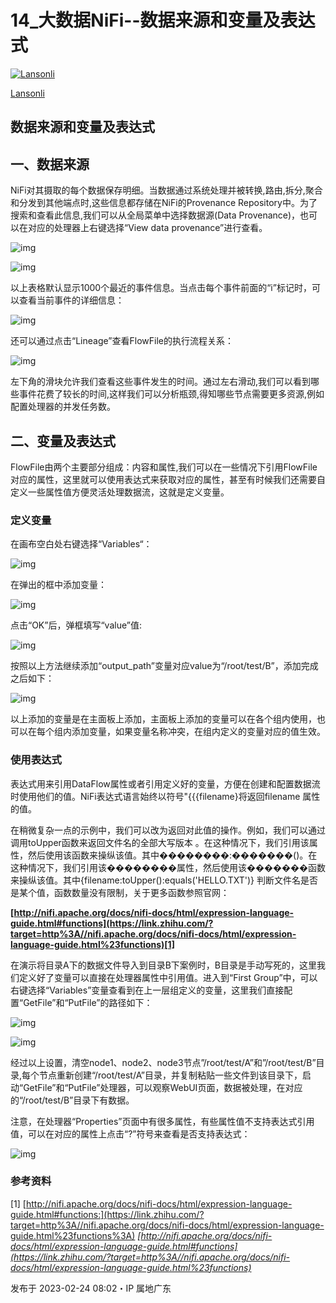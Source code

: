# 14_大数据NiFi--数据来源和变量及表达式

[![Lansonli](https://picx.zhimg.com/v2-a21621b28f2fb5ef77d23387fdced39e_l.jpg?source=172ae18b)](https://www.zhihu.com/people/lanson-92-34)

[Lansonli](https://www.zhihu.com/people/lanson-92-34)



## **数据来源和变量及表达式**

## **一、数据来源**

NiFi对其摄取的每个数据保存明细。当数据通过系统处理并被转换,路由,拆分,聚合和分发到其他端点时,这些信息都存储在NiFi的Provenance Repository中。为了搜索和查看此信息,我们可以从全局菜单中选择数据源(Data Provenance)，也可以在对应的处理器上右键选择“View data provenance”进行查看。

![img](https://pic3.zhimg.com/80/v2-fb47781eea93a207aad5120e096816d2_1440w.webp)

![img](https://pic1.zhimg.com/80/v2-1258b6cba0043e0162b7918dac2e7e98_1440w.webp)

以上表格默认显示1000个最近的事件信息。当点击每个事件前面的“i”标记时，可以查看当前事件的详细信息：

![img](https://pic2.zhimg.com/80/v2-07a5ef78e7f8ec6ac30b809780718d7d_1440w.webp)

还可以通过点击“Lineage”查看FlowFile的执行流程关系：

![img](https://pic1.zhimg.com/80/v2-165edae6b7ef4f448e20cdade1270080_1440w.webp)

左下角的滑块允许我们查看这些事件发生的时间。通过左右滑动,我们可以看到哪些事件花费了较长的时间,这样我们可以分析瓶颈,得知哪些节点需要更多资源,例如配置处理器的并发任务数。

## **二、变量及表达式**

FlowFile由两个主要部分组成：内容和属性,我们可以在一些情况下引用FlowFile对应的属性，这里就可以使用表达式来获取对应的属性，甚至有时候我们还需要自定义一些属性值方便灵活处理数据流，这就是定义变量。

### **定义变量**

在画布空白处右键选择“Variables“：

![img](https://pic4.zhimg.com/80/v2-e91526017b2aeeccec5617da63a1cdd3_1440w.webp)

在弹出的框中添加变量：

![img](https://pic4.zhimg.com/80/v2-42365995069ea3077f22aacf8cb6a137_1440w.webp)

点击“OK”后，弹框填写“value”值:

![img](https://pic4.zhimg.com/80/v2-9051e95785142968985e8bc1a34e29af_1440w.webp)

按照以上方法继续添加“output_path”变量对应value为“/root/test/B”，添加完成之后如下：

![img](https://pic3.zhimg.com/80/v2-74df2a451734d19cc5c1e44aff7cb126_1440w.webp)

以上添加的变量是在主面板上添加，主面板上添加的变量可以在各个组内使用，也可以在每个组内添加变量，如果变量名称冲突，在组内定义的变量对应的值生效。

### **使用表达式**

表达式用来引用DataFlow属性或者引用定义好的变量，方便在创建和配置数据流时使用他们的值。NiFi表达式语言始终以符号"{{{filename}将返回filename 属性的值。

在稍微复杂一点的示例中，我们可以改为返回对此值的操作。例如，我们可以通过调用toUpper函数来返回文件名的全部大写版本 。在这种情况下，我们引用该属性，然后使用该函数来操纵该值。其中��������:�������()。在这种情况下，我们引用该��������属性，然后使用该�������函数来操纵该值。其中{filename:toUpper():equals('HELLO.TXT')} 判断文件名是否是某个值，函数数量没有限制，关于更多函数参照官网：

**[http://nifi.apache.org/docs/nifi-docs/html/expression-language-guide.html#functions](https://link.zhihu.com/?target=http%3A//nifi.apache.org/docs/nifi-docs/html/expression-language-guide.html%23functions)[1]**

在演示将目录A下的数据文件导入到目录B下案例时，B目录是手动写死的，这里我们定义好了变量可以直接在处理器属性中引用值。进入到“First Group”中，可以右键选择“Variables”变量查看到在上一层组定义的变量，这里我们直接配置“GetFile”和“PutFile”的路径如下：

![img](https://pic4.zhimg.com/80/v2-9a63987d2977ed70d6547a69a75578ab_1440w.webp)

![img](https://pic4.zhimg.com/80/v2-c2f793b6d442880a43b52182c1d0627b_1440w.webp)

经过以上设置，清空node1、node2、node3节点”/root/test/A”和”/root/test/B”目录,每个节点重新创建“/root/test/A”目录，并复制粘贴一些文件到该目录下，启动“GetFile”和“PutFile”处理器，可以观察WebUI页面，数据被处理，在对应的“/root/test/B”目录下有数据。

注意，在处理器“Properties”页面中有很多属性，有些属性值不支持表达式引用值，可以在对应的属性上点击“?”符号来查看是否支持表达式：

![img](https://pic1.zhimg.com/80/v2-634d861cace8d7659f4ada96307a1ee4_1440w.webp)

### **参考资料**

[1] [http://nifi.apache.org/docs/nifi-docs/html/expression-language-guide.html#functions:](https://link.zhihu.com/?target=http%3A//nifi.apache.org/docs/nifi-docs/html/expression-language-guide.html%23functions%3A) *[http://nifi.apache.org/docs/nifi-docs/html/expression-language-guide.html#functions](https://link.zhihu.com/?target=http%3A//nifi.apache.org/docs/nifi-docs/html/expression-language-guide.html%23functions)*

发布于 2023-02-24 08:02・IP 属地广东